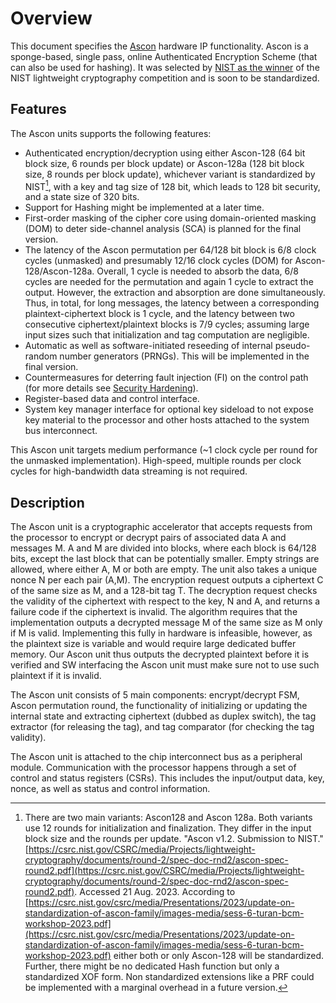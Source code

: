 # Overview

This document specifies the [Ascon](https://ascon.iaik.tugraz.at/) hardware IP functionality.
Ascon is a sponge-based, single pass, online Authenticated Encryption Scheme (that can also be used for hashing).
It was selected by [NIST as the winner](https://www.nist.gov/news-events/news/2023/02/nist-selects-lightweight-cryptography-algorithms-protect-small-devices) of the NIST lightweight cryptography competition and is soon to be standardized.


## Features

The Ascon units supports the following features:

* Authenticated encryption/decryption using either Ascon-128 (64 bit block size, 6 rounds per block update) or Ascon-128a (128 bit block size, 8 rounds per block update), whichever variant is standardized by NIST[^1], with a key and tag size of 128 bit, which leads to 128 bit security, and a state size of 320 bits.
* Support for Hashing might be implemented at a later time.
* First-order masking of the cipher core using domain-oriented masking (DOM) to deter side-channel analysis (SCA) is planned for the final version.
* The latency of the Ascon permutation per 64/128 bit block is 6/8 clock cycles (unmasked) and presumably 12/16 clock cycles (DOM) for Ascon-128/Ascon-128a.
Overall, 1 cycle is needed to absorb the data, 6/8 cycles are needed for the permutation and again 1 cycle to extract the output.
However, the extraction and absorption are done simultaneously.
Thus, in total, for long messages, the latency between a corresponding plaintext-ciphertext block is 1 cycle,
and the latency between two consecutive ciphertext/plaintext blocks is 7/9 cycles; assuming large input sizes such that initialization and tag computation are negligible.
* Automatic as well as software-initiated reseeding of internal pseudo-random number generators (PRNGs).
This will be implemented in the final version.
* Countermeasures for deterring fault injection (FI) on the control path (for more details see [Security Hardening](#security-hardening-13)).
* Register-based data and control interface.
* System key manager interface for optional key sideload to not expose key material to the processor and other hosts attached to the system bus interconnect.

This Ascon unit targets medium performance (~1 clock cycle per round for the unmasked implementation).
High-speed, multiple rounds per clock cycles for high-bandwidth data streaming is not required.


## Description

The Ascon unit is a cryptographic accelerator that accepts requests from the processor to encrypt or decrypt pairs of associated data A and messages M. A and M are divided into blocks, where each block is 64/128 bits, except the last block that can be potentially smaller.
Empty strings are allowed, where either A, M or both are empty.
The unit also takes a unique nonce N per each pair (A,M).
The encryption request outputs a ciphertext C of the same size as M, and a 128-bit tag T.
The decryption request checks the validity of the ciphertext with respect to the key, N and A, and returns a failure code if the ciphertext is invalid.
The algorithm requires that the implementation outputs a decrypted message M of the same size as M only if M is valid.
Implementing this fully in hardware is infeasible, however, as the plaintext size is variable and would require large dedicated buffer memory.
Our Ascon unit thus outputs the decrypted plaintext before it is verified and SW interfacing the Ascon unit must make sure not to use such plaintext if it is invalid.

The Ascon unit consists of 5 main components:
encrypt/decrypt FSM, Ascon permutation round, the functionality of initializing or updating the internal state and extracting ciphertext (dubbed as duplex switch), the tag extractor (for releasing the tag), and tag comparator (for checking the tag validity).

The Ascon unit is attached to the chip interconnect bus as a peripheral module.
Communication with the processor happens through a set of control and status registers (CSRs).
This includes the input/output data, key, nonce, as well as status and control information.

[^1]: There are two main variants: Ascon128 and Ascon 128a. Both variants use 12 rounds for initialization and finalization. They differ in the input block size and the rounds per update.
    "Ascon v1.2. Submission to NIST." [https://csrc.nist.gov/CSRC/media/Projects/lightweight-cryptography/documents/round-2/spec-doc-rnd2/ascon-spec-round2.pdf](https://csrc.nist.gov/CSRC/media/Projects/lightweight-cryptography/documents/round-2/spec-doc-rnd2/ascon-spec-round2.pdf). Accessed 21 Aug. 2023.
    According to [https://csrc.nist.gov/csrc/media/Presentations/2023/update-on-standardization-of-ascon-family/images-media/sess-6-turan-bcm-workshop-2023.pdf](https://csrc.nist.gov/csrc/media/Presentations/2023/update-on-standardization-of-ascon-family/images-media/sess-6-turan-bcm-workshop-2023.pdf) either both or only Ascon-128 will be standardized. Further, there might be no dedicated Hash function but only a standardized XOF form.
    Non standardized extensions like a PRF could be implemented with a marginal overhead in a future version.
